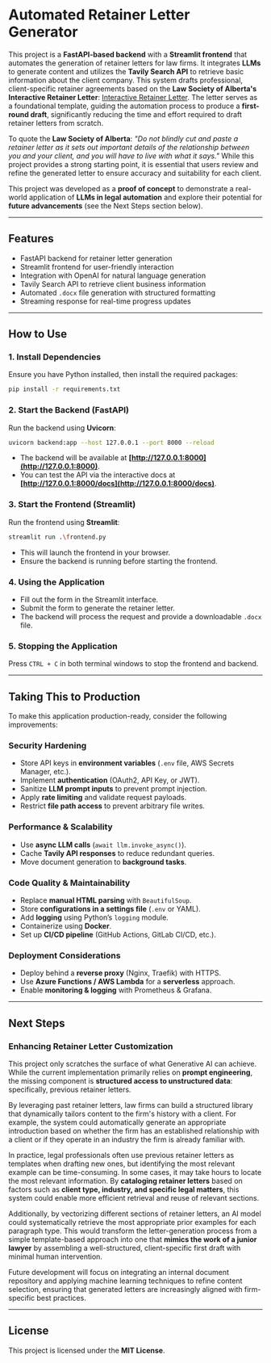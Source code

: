 # **Automated Retainer Letter Generator**

This project is a **FastAPI-based backend** with a **Streamlit frontend** that automates the generation of retainer letters for law firms. It integrates **LLMs** to generate content and utilizes the **Tavily Search API** to retrieve basic information about the client company. This system drafts professional, client-specific retainer agreements based on the **Law Society of Alberta's Interactive Retainer Letter**: [Interactive Retainer Letter](https://documents.lawsociety.ab.ca/wp-content/uploads/2017/01/31171650/InteractiveRetainerLetter.pdf). The letter serves as a foundational template, guiding the automation process to produce a **first-round draft**, significantly reducing the time and effort required to draft retainer letters from scratch.

To quote the **Law Society of Alberta**: *"Do not blindly cut and paste a retainer letter as it sets out important details of the relationship between you and your client, and you will have to live with what it says."* While this project provides a strong starting point, it is essential that users review and refine the generated letter to ensure accuracy and suitability for each client.

This project was developed as a **proof of concept** to demonstrate a real-world application of **LLMs in legal automation** and explore their potential for **future advancements** (see the Next Steps section below).

---

## **Features**

- FastAPI backend for retainer letter generation
- Streamlit frontend for user-friendly interaction
- Integration with OpenAI for natural language generation
- Tavily Search API to retrieve client business information
- Automated `.docx` file generation with structured formatting
- Streaming response for real-time progress updates

---

## **How to Use**

### **1. Install Dependencies**

Ensure you have Python installed, then install the required packages:

```sh
pip install -r requirements.txt
```

### **2. Start the Backend (FastAPI)**

Run the backend using **Uvicorn**:

```sh
uvicorn backend:app --host 127.0.0.1 --port 8000 --reload
```

- The backend will be available at **[http://127.0.0.1:8000](http://127.0.0.1:8000)**.
- You can test the API via the interactive docs at **[http://127.0.0.1:8000/docs](http://127.0.0.1:8000/docs)**.

### **3. Start the Frontend (Streamlit)**

Run the frontend using **Streamlit**:

```sh
streamlit run .\frontend.py
```

- This will launch the frontend in your browser.
- Ensure the backend is running before starting the frontend.

### **4. Using the Application**

- Fill out the form in the Streamlit interface.
- Submit the form to generate the retainer letter.
- The backend will process the request and provide a downloadable `.docx` file.

### **5. Stopping the Application**

Press `CTRL + C` in both terminal windows to stop the frontend and backend.

---

## **Taking This to Production**

To make this application production-ready, consider the following improvements:

### **Security Hardening**

- Store API keys in **environment variables** (`.env` file, AWS Secrets Manager, etc.).
- Implement **authentication** (OAuth2, API Key, or JWT).
- Sanitize **LLM prompt inputs** to prevent prompt injection.
- Apply **rate limiting** and validate request payloads.
- Restrict **file path access** to prevent arbitrary file writes.

### **Performance & Scalability**

- Use **async LLM calls** (`await llm.invoke_async()`).
- Cache **Tavily API responses** to reduce redundant queries.
- Move document generation to **background tasks**.

### **Code Quality & Maintainability**

- Replace **manual HTML parsing** with `BeautifulSoup`.
- Store **configurations in a settings file** (`.env` or YAML).
- Add **logging** using Python’s `logging` module.
- Containerize using **Docker**.
- Set up **CI/CD pipeline** (GitHub Actions, GitLab CI/CD, etc.).

### **Deployment Considerations**

- Deploy behind a **reverse proxy** (Nginx, Traefik) with HTTPS.
- Use **Azure Functions / AWS Lambda** for a **serverless** approach.
- Enable **monitoring & logging** with Prometheus & Grafana.

---

## **Next Steps**

### **Enhancing Retainer Letter Customization**

This project only scratches the surface of what Generative AI can achieve. While the current implementation primarily relies on **prompt engineering**, the missing component is **structured access to unstructured data**: specifically, previous retainer letters.

By leveraging past retainer letters, law firms can build a structured library that dynamically tailors content to the firm's history with a client. For example, the system could automatically generate an appropriate introduction based on whether the firm has an established relationship with a client or if they operate in an industry the firm is already familiar with.

In practice, legal professionals often use previous retainer letters as templates when drafting new ones, but identifying the most relevant example can be time-consuming. In some cases, it may take hours to locate the most relevant information. By **cataloging retainer letters** based on factors such as **client type, industry, and specific legal matters**, this system could enable more efficient retrieval and reuse of relevant sections.

Additionally, by vectorizing different sections of retainer letters, an AI model could systematically retrieve the most appropriate prior examples for each paragraph type. This would transform the letter-generation process from a simple template-based approach into one that **mimics the work of a junior lawyer** by assembling a well-structured, client-specific first draft with minimal human intervention.

Future development will focus on integrating an internal document repository and applying machine learning techniques to refine content selection, ensuring that generated letters are increasingly aligned with firm-specific best practices.

---

## **License**

This project is licensed under the **MIT License**.

